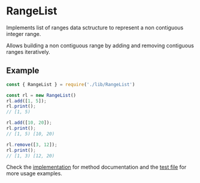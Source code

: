 # RangeList

Implements list of ranges data sctructure to represent a non contiguous integer range.

Allows building a non contiguous range by adding and removing contiguous ranges
iteratively.

## Example

```js
const { RangeList } = require('./lib/RangeList')

const rl = new RangeList()
rl.add([1, 5]);
rl.print();
// [1, 5)

rl.add([10, 20]);
rl.print();
// [1, 5) [10, 20)

rl.remove([3, 12]);
rl.print();
// [1, 3) [12, 20)
```

Check the [implementation](lib/RangeList.js) for method documentation and the
[test file](test/rangeList.test.js) for more usage examples.

